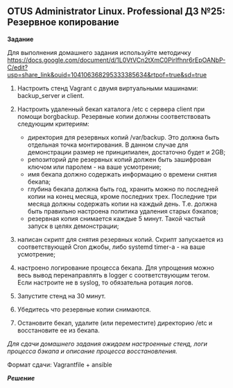 ## OTUS Administrator Linux. Professional ДЗ №25: Резервное копирование

**Задание**

Для выполнения домашнего задания используйте методичку
https://docs.google.com/document/d/1L0VtVCn2tXmC0Pirlfhnr6rEpOANbP-C/edit?usp=share_link&ouid=104106368295333385634&rtpof=true&sd=true

1.  Настроить стенд Vagrant с двумя виртуальными машинами: backup_server и client.
2.  Настроить удаленный бекап каталога /etc c сервера client при помощи borgbackup. Резервные копии должны соответствовать следующим критериям:

    - директория для резервных копий /var/backup. Это должна быть отдельная точка монтирования. В данном случае для демонстрации размер не принципиален, достаточно будет и 2GB;
    - репозиторий дле резервных копий должен быть зашифрован ключом или паролем - на ваше усмотрение;
    - имя бекапа должно содержать информацию о времени снятия бекапа;
    - глубина бекапа должна быть год, хранить можно по последней копии на конец месяца, кроме последних трех. Последние три месяца должны содержать копии на каждый день. Т.е. должна быть правильно настроена политика удаления старых бэкапов;
    - резервная копия снимается каждые 5 минут. Такой частый запуск в целях демонстрации;

3.  написан скрипт для снятия резервных копий. Скрипт запускается из соответствующей Cron джобы, либо systemd timer-а - на ваше усмотрение;
4.  настроено логирование процесса бекапа. Для упрощения можно весь вывод перенаправлять в logger с соответствующим тегом. Если настроите не в syslog, то обязательна ротация логов.
5.  Запустите стенд на 30 минут.
6.  Убедитесь что резервные копии снимаются.
7.  Остановите бекап, удалите (или переместите) директорию /etc и восстановите ее из бекапа.

_Для сдачи домашнего задания ожидаем настроенные стенд, логи процесса бэкапа и описание процесса восстановления._

Формат сдачи: Vagrantfile + ansible

**_Решение_**
